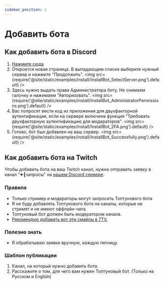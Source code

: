 ```yaml
---
sidebar_position: 1
---
```


# Добавить бота

## Как добавить бота в Discord

1. [Нажмите сюда](https://discord.com/oauth2/authorize?client_id=1247099202392035329&permissions=8&scope=applications.commands+bot)
2. Откроется новая страница. В выпадающем списке выберите нужный сервер и нажмите "Продолжить".
<img src={require('@site/static/examples/install/InstallBot_SelectServer.png').default} />
3. Здесь нужно выдать права Администратора боту. Не снимаем галочку и нажимаем "Авторизовать".
<img src={require('@site/static/examples/install/InstallBot_AdministratorPermissions.png').default} />
4. Вас попросят вести код из приложения для двухфакторной аутентификации, если на сервере включена функция "Требовать двухфакторную аутентификацию для модераторов".
<img src={require('@site/static/examples/install/InstallBot_2FA.png').default} />
5. Готово, бот был добавлен на ваш сервер.
<img src={require('@site/static/examples/install/InstallBot_Successfully.png').default} />

## Как добавить бота на Twitch

Чтобы добавить бота на ваш Twitch канал, нужно отправить заявку в канал "➕┃запросы" на [нашем Discord сервере](https://discord.gg/BCp784Gr3x).

### Правила

- Только стример и модераторы могут запросить Топтунового бота
- Я не буду добавлять Топтунового бота на каналы, которые не стримят и не имеют оффлайн-чата.
- Топтуновый бот должен быть модератором канала.
- [Рекомендую добавить вот эти смайлы в 7TV.](https://7tv.app/emote-sets/66ad0f188ee1eee0a8398ba6)

### Полезно знать

- Я обрабатываю заявки вручную, каждую пятницу.

### Шаблон публикации

1. Канал, на который нужно добавить бота.
2. Расскажите о том, для чего вам нужен Топтуновый бот. (Только на Русском и English)

